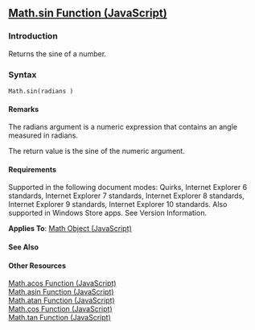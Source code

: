 ## [Math.sin Function (JavaScript)](Math.sin-Function.html)

### Introduction 

 Returns the sine of a number.

### Syntax 

```
Math.sin(radians )
```

#### Remarks 

<div id="languageReferenceRemarksSection" class="section" name="collapseableSection" style="">
  <p xmlns:util="util">
    The <span class="parameter" sdata="paramReference">radians</span> argument is a numeric expression that contains an angle measured in radians.
  </p>
  <p xmlns:util="util">
    The return value is the sine of the numeric argument.
  </p>
</div>

#### Requirements 

<div id="requirementsTitleSection" class="section" name="collapseableSection" style="">
  <p xmlns:util="util"></p>
  <p>
    Supported in the following document modes: Quirks, Internet Explorer 6 standards, Internet Explorer 7 standards, Internet Explorer 8 standards, Internet Explorer 9 standards, Internet Explorer 10
    standards. Also supported in Windows Store apps. See Version Information.
  </p>
  <p xmlns:util="util">
    <b>Applies To</b>: <span sdata="link"><a href="607b94cb-921c-43cd-b514-fdbc13aeced6.htm">Math Object (JavaScript)</a></span>
  </p>
</div>

#### See Also 

<div id="seeAlsoSection" class="section" name="collapseableSection" style="">
  <h4 class="subHeading">
    Other Resources
  </h4>
  <div class="seeAlsoStyle">
    <span sdata="link" xmlns:util="util"><a href="828cb3c3-bdf7-4bb7-97ae-3617ce4b2d62.htm">Math.acos Function (JavaScript)</a></span>
  </div>
  <div class="seeAlsoStyle">
    <span sdata="link" xmlns:util="util"><a href="735a99a6-1693-45c5-9e9e-fb82771476f5.htm">Math.asin Function (JavaScript)</a></span>
  </div>
  <div class="seeAlsoStyle">
    <span sdata="link" xmlns:util="util"><a href="087388c5-882d-4b4f-9a9a-ca224185054f.htm">Math.atan Function (JavaScript)</a></span>
  </div>
  <div class="seeAlsoStyle">
    <span sdata="link" xmlns:util="util"><a href="5887431e-a8a6-49af-8a4a-b53f6cea39e6.htm">Math.cos Function (JavaScript)</a></span>
  </div>
  <div class="seeAlsoStyle">
    <span sdata="link" xmlns:util="util"><a href="b1b39dc6-ecc9-4189-92af-3149fc9dc9ad.htm">Math.tan Function (JavaScript)</a></span>
  </div>
</div>

